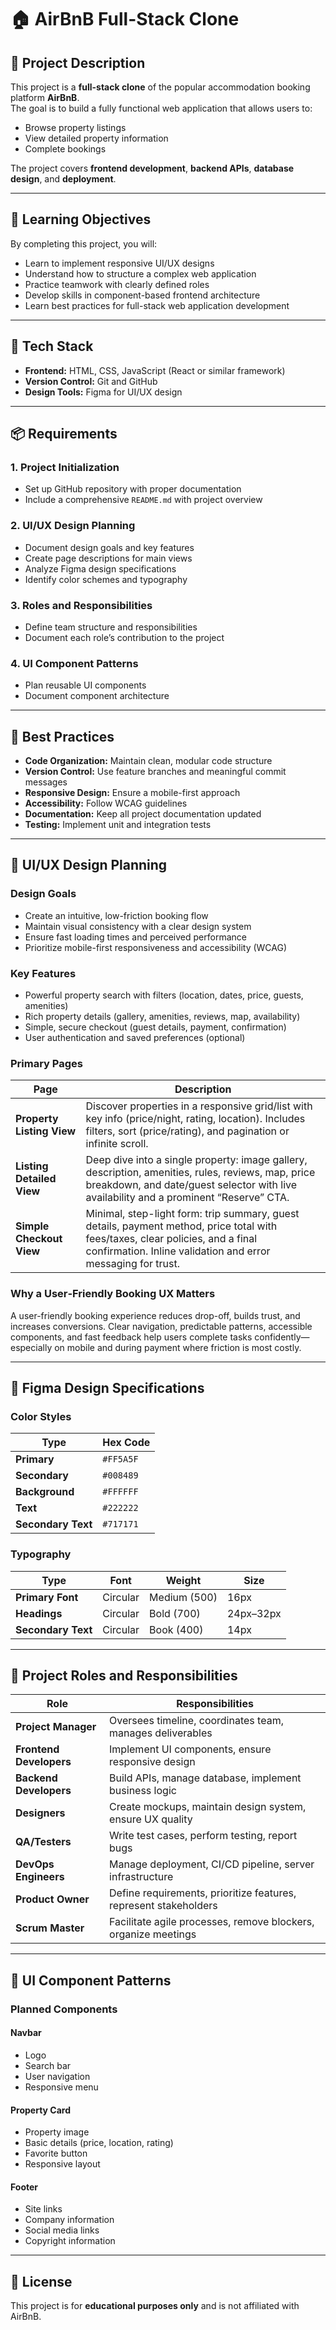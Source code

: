 # 🏠 AirBnB Full-Stack Clone

## 📘 Project Description
This project is a **full-stack clone** of the popular accommodation booking platform **AirBnB**.  
The goal is to build a fully functional web application that allows users to:

- Browse property listings  
- View detailed property information  
- Complete bookings  

The project covers **frontend development**, **backend APIs**, **database design**, and **deployment**.

---

## 🎯 Learning Objectives
By completing this project, you will:

- Learn to implement responsive UI/UX designs  
- Understand how to structure a complex web application  
- Practice teamwork with clearly defined roles  
- Develop skills in component-based frontend architecture  
- Learn best practices for full-stack web application development  

---

## 🧰 Tech Stack
- **Frontend:** HTML, CSS, JavaScript (React or similar framework)  
- **Version Control:** Git and GitHub  
- **Design Tools:** Figma for UI/UX design  

---

## 📦 Requirements

### 1. Project Initialization
- Set up GitHub repository with proper documentation  
- Include a comprehensive `README.md` with project overview  

### 2. UI/UX Design Planning
- Document design goals and key features  
- Create page descriptions for main views  
- Analyze Figma design specifications  
- Identify color schemes and typography  

### 3. Roles and Responsibilities
- Define team structure and responsibilities  
- Document each role’s contribution to the project  

### 4. UI Component Patterns
- Plan reusable UI components  
- Document component architecture  

---

## 🧱 Best Practices
- **Code Organization:** Maintain clean, modular code structure  
- **Version Control:** Use feature branches and meaningful commit messages  
- **Responsive Design:** Ensure a mobile-first approach  
- **Accessibility:** Follow WCAG guidelines  
- **Documentation:** Keep all project documentation updated  
- **Testing:** Implement unit and integration tests  

---

## 🎨 UI/UX Design Planning

### Design Goals
- Create an intuitive, low-friction booking flow  
- Maintain visual consistency with a clear design system  
- Ensure fast loading times and perceived performance  
- Prioritize mobile-first responsiveness and accessibility (WCAG)  

### Key Features
- Powerful property search with filters (location, dates, price, guests, amenities)  
- Rich property details (gallery, amenities, reviews, map, availability)  
- Simple, secure checkout (guest details, payment, confirmation)  
- User authentication and saved preferences (optional)  

### Primary Pages

| Page | Description |
|------|-------------|
| **Property Listing View** | Discover properties in a responsive grid/list with key info (price/night, rating, location). Includes filters, sort (price/rating), and pagination or infinite scroll. |
| **Listing Detailed View** | Deep dive into a single property: image gallery, description, amenities, rules, reviews, map, price breakdown, and date/guest selector with live availability and a prominent “Reserve” CTA. |
| **Simple Checkout View** | Minimal, step-light form: trip summary, guest details, payment method, price total with fees/taxes, clear policies, and a final confirmation. Inline validation and error messaging for trust. |

### Why a User‑Friendly Booking UX Matters
A user-friendly booking experience reduces drop-off, builds trust, and increases conversions. Clear navigation, predictable patterns, accessible components, and fast feedback help users complete tasks confidently—especially on mobile and during payment where friction is most costly.

---

## 🎨 Figma Design Specifications

### Color Styles
| Type | Hex Code |
|------|-----------|
| **Primary** | `#FF5A5F` |
| **Secondary** | `#008489` |
| **Background** | `#FFFFFF` |
| **Text** | `#222222` |
| **Secondary Text** | `#717171` |

### Typography
| Type | Font | Weight | Size |
|------|------|---------|------|
| **Primary Font** | Circular | Medium (500) | 16px |
| **Headings** | Circular | Bold (700) | 24px–32px |
| **Secondary Text** | Circular | Book (400) | 14px |

---

## 👥 Project Roles and Responsibilities

| Role | Responsibilities |
|------|------------------|
| **Project Manager** | Oversees timeline, coordinates team, manages deliverables |
| **Frontend Developers** | Implement UI components, ensure responsive design |
| **Backend Developers** | Build APIs, manage database, implement business logic |
| **Designers** | Create mockups, maintain design system, ensure UX quality |
| **QA/Testers** | Write test cases, perform testing, report bugs |
| **DevOps Engineers** | Manage deployment, CI/CD pipeline, server infrastructure |
| **Product Owner** | Define requirements, prioritize features, represent stakeholders |
| **Scrum Master** | Facilitate agile processes, remove blockers, organize meetings |

---

## 🧩 UI Component Patterns

### Planned Components

#### **Navbar**
- Logo  
- Search bar  
- User navigation  
- Responsive menu  

#### **Property Card**
- Property image  
- Basic details (price, location, rating)  
- Favorite button  
- Responsive layout  

#### **Footer**
- Site links  
- Company information  
- Social media links  
- Copyright information  

---

## 📄 License
This project is for **educational purposes only** and is not affiliated with AirBnB.
